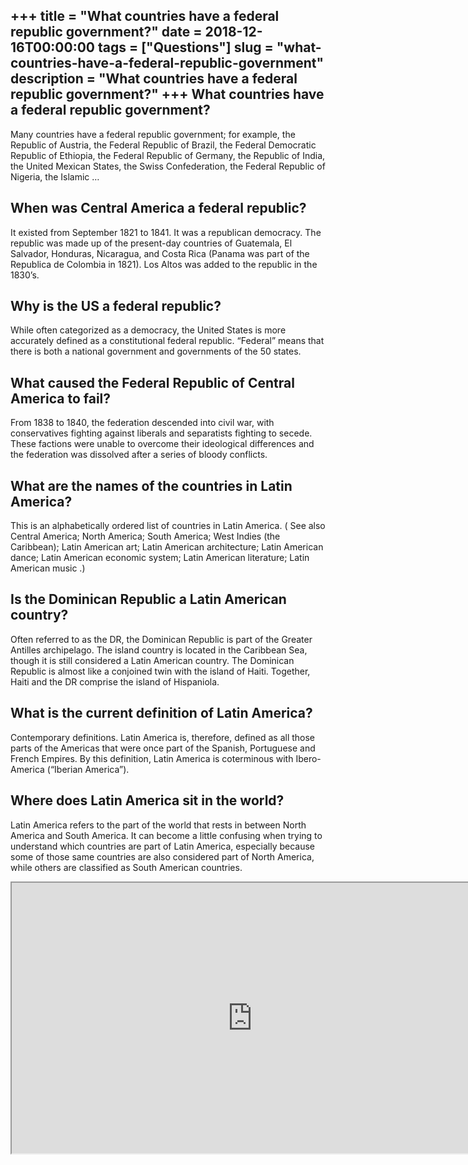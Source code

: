 +++
title = "What countries have a federal republic government?"
date = 2018-12-16T00:00:00
tags = ["Questions"]
slug = "what-countries-have-a-federal-republic-government"
description = "What countries have a federal republic government?"
+++
What countries have a federal republic government?
--------------------------------------------------

Many countries have a federal republic government; for example, the Republic of Austria, the Federal Republic of Brazil, the Federal Democratic Republic of Ethiopia, the Federal Republic of Germany, the Republic of India, the United Mexican States, the Swiss Confederation, the Federal Republic of Nigeria, the Islamic …

When was Central America a federal republic?
--------------------------------------------

It existed from September 1821 to 1841. It was a republican democracy. The republic was made up of the present-day countries of Guatemala, El Salvador, Honduras, Nicaragua, and Costa Rica (Panama was part of the Republica de Colombia in 1821). Los Altos was added to the republic in the 1830’s.

Why is the US a federal republic?
---------------------------------

While often categorized as a democracy, the United States is more accurately defined as a constitutional federal republic. “Federal” means that there is both a national government and governments of the 50 states.

What caused the Federal Republic of Central America to fail?
------------------------------------------------------------

From 1838 to 1840, the federation descended into civil war, with conservatives fighting against liberals and separatists fighting to secede. These factions were unable to overcome their ideological differences and the federation was dissolved after a series of bloody conflicts.

What are the names of the countries in Latin America?
-----------------------------------------------------

This is an alphabetically ordered list of countries in Latin America. ( See also Central America; North America; South America; West Indies (the Caribbean); Latin American art; Latin American architecture; Latin American dance; Latin American economic system; Latin American literature; Latin American music .)

Is the Dominican Republic a Latin American country?
---------------------------------------------------

Often referred to as the DR, the Dominican Republic is part of the Greater Antilles archipelago. The island country is located in the Caribbean Sea, though it is still considered a Latin American country. The Dominican Republic is almost like a conjoined twin with the island of Haiti. Together, Haiti and the DR comprise the island of Hispaniola.

What is the current definition of Latin America?
------------------------------------------------

Contemporary definitions. Latin America is, therefore, defined as all those parts of the Americas that were once part of the Spanish, Portuguese and French Empires. By this definition, Latin America is coterminous with Ibero-America (“Iberian America”).

Where does Latin America sit in the world?
------------------------------------------

Latin America refers to the part of the world that rests in between North America and South America. It can become a little confusing when trying to understand which countries are part of Latin America, especially because some of those same countries are also considered part of North America, while others are classified as South American countries.

<iframe allow="accelerometer; autoplay; clipboard-write; encrypted-media; gyroscope; picture-in-picture" allowfullscreen="" class="__youtube_prefs__  epyt-is-override  no-lazyload" data-no-lazy="1" data-origheight="433" data-origwidth="770" data-skipgform_ajax_framebjll="" height="433" id="_ytid_98911" loading="lazy" src="https://www.youtube.com/embed/XaX0XIL7uJY?enablejsapi=1&autoplay=0&cc_load_policy=0&cc_lang_pref=&iv_load_policy=1&loop=0&modestbranding=0&rel=1&fs=1&playsinline=0&autohide=2&theme=dark&color=red&controls=1&" title="YouTube player" width="770"></iframe>